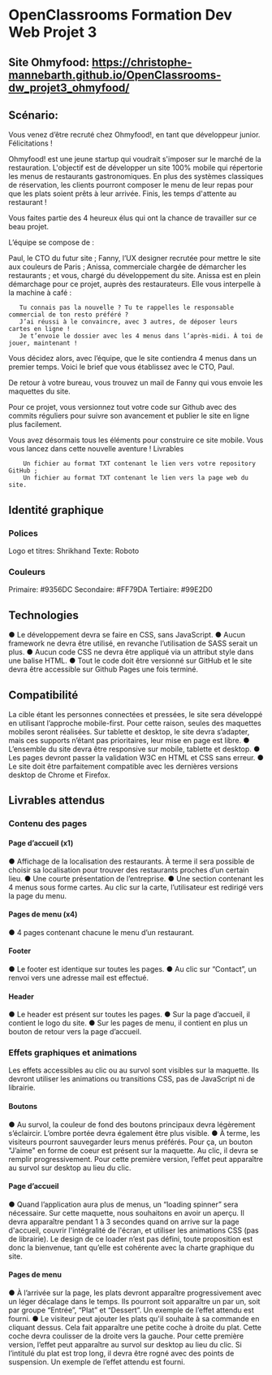 # OpenClassrooms Formation Dev Web Projet 3 
## Site Ohmyfood: https://christophe-mannebarth.github.io/OpenClassrooms-dw_projet3_ohmyfood/

## Scénario:

Vous venez d’être recruté chez Ohmyfood!, en tant que développeur junior. Félicitations !

Ohmyfood! est une jeune startup qui voudrait s'imposer sur le marché de la restauration. L'objectif est de développer un site 100% mobile qui répertorie les menus de restaurants gastronomiques. En plus des systèmes classiques de réservation, les clients pourront composer le menu de leur repas pour que les plats soient prêts à leur arrivée. Finis, les temps d'attente au restaurant !

Vous faites partie des 4 heureux élus qui ont la chance de travailler sur ce beau projet.

L’équipe se compose de :

Paul, le CTO du futur site ;
Fanny, l’UX designer recrutée pour mettre le site aux couleurs de Paris ;
Anissa, commerciale chargée de démarcher les restaurants ; et vous, chargé du développement du site.
Anissa est en plein démarchage pour ce projet, auprès des restaurateurs. Elle vous interpelle à la machine à café :

       Tu connais pas la nouvelle ? Tu te rappelles le responsable commercial de ton resto préféré ? 
       J’ai réussi à le convaincre, avec 3 autres, de déposer leurs  cartes en ligne ! 
       Je t’envoie le dossier avec les 4 menus dans l’après-midi. À toi de jouer, maintenant !

Vous décidez alors, avec l’équipe, que le site contiendra 4 menus dans un premier temps. Voici le brief que vous établissez avec le CTO, Paul.

De retour à votre bureau, vous trouvez un mail de Fanny qui vous envoie les maquettes du site.

Pour ce projet, vous versionnez tout votre code sur Github avec des commits réguliers pour suivre son avancement et publier le site en ligne plus facilement.

Vous avez désormais tous les éléments pour construire ce site mobile. Vous vous lancez dans cette nouvelle aventure !
Livrables

        Un fichier au format TXT contenant le lien vers votre repository GitHub ;
        Un fichier au format TXT contenant le lien vers la page web du site.
        
## Identité graphique
### Polices
Logo et titres: Shrikhand
Texte: Roboto
### Couleurs
Primaire: #9356DC
Secondaire: #FF79DA
Tertiaire: #99E2D0

## Technologies
● Le développement devra se faire en CSS, sans JavaScript.
● Aucun framework ne devra être utilisé, en revanche l’utilisation de SASS serait un plus.
● Aucun code CSS ne devra être appliqué via un attribut style dans une balise HTML.
● Tout le code doit être versionné sur GitHub et le site devra être accessible sur Github Pages une fois terminé.

## Compatibilité
La cible étant les personnes connectées et pressées, le site sera développé en utilisant l’approche mobile-first. 
Pour cette raison, seules des maquettes mobiles seront réalisées.
Sur tablette et desktop, le site devra s’adapter, mais ces supports n’étant pas prioritaires,
leur mise en page est libre.
● L’ensemble du site devra être responsive sur mobile, tablette et desktop.
● Les pages devront passer la validation W3C en HTML et CSS sans erreur.
● Le site doit être parfaitement compatible avec les dernières versions desktop de Chrome et Firefox.
        
## Livrables attendus

### Contenu des pages

#### Page d’accueil (x1)

● Affichage de la localisation des restaurants. 
À terme il sera possible de choisir sa localisation pour trouver des restaurants proches d’un certain lieu.
● Une courte présentation de l’entreprise.
● Une section contenant les 4 menus sous forme cartes. 
Au clic sur la carte, l’utilisateur est redirigé vers la page du menu.

#### Pages de menu (x4)

● 4 pages contenant chacune le menu d’un restaurant.

#### Footer
● Le footer est identique sur toutes les pages.
● Au clic sur “Contact”, un renvoi vers une adresse mail est effectué.

#### Header
● Le header est présent sur toutes les pages.
● Sur la page d’accueil, il contient le logo du site.
● Sur les pages de menu, il contient en plus un bouton de retour vers la page d’accueil.

### Effets graphiques et animations

Les effets accessibles au clic ou au survol sont visibles sur la maquette. 
Ils devront utiliser les animations ou transitions CSS, pas de JavaScript ni de librairie.

#### Boutons

● Au survol, la couleur de fond des boutons principaux devra légèrement s’éclaircir.
L’ombre portée devra également être plus visible.
● À terme, les visiteurs pourront sauvegarder leurs menus préférés. 
Pour ça, un bouton "J’aime" en forme de coeur est présent sur la maquette. 
Au clic, il devra se remplir progressivement. 
Pour cette première version, l’effet peut apparaître au survol sur desktop au lieu du clic.

#### Page d’accueil

● Quand l’application aura plus de menus, un “loading spinner” sera nécessaire. 
Sur cette maquette, nous souhaitons en avoir un aperçu. 
Il devra apparaître pendant 1 à 3 secondes quand on arrive sur la page d'accueil, couvrir l'intégralité de l'écran, 
et utiliser les animations CSS (pas de librairie). 
Le design de ce loader n’est pas défini, toute proposition est donc la bienvenue, 
tant qu’elle est cohérente avec la charte graphique du site.

#### Pages de menu

● À l’arrivée sur la page, les plats devront apparaître progressivement avec un léger décalage dans le temps. 
Ils pourront soit apparaître un par un, soit par groupe “Entrée”, “Plat” et “Dessert”. 
Un exemple de l’effet attendu est fourni.
● Le visiteur peut ajouter les plats qu'il souhaite à sa commande en cliquant dessus.
Cela fait apparaître une petite coche à droite du plat. Cette coche devra coulisser de la droite vers la gauche. 
Pour cette première version, l’effet peut apparaître au survol sur desktop au lieu du clic. 
Si l’intitulé du plat est trop long, il devra être rogné avec des points de suspension. 
Un exemple de l’effet attendu est fourni.
